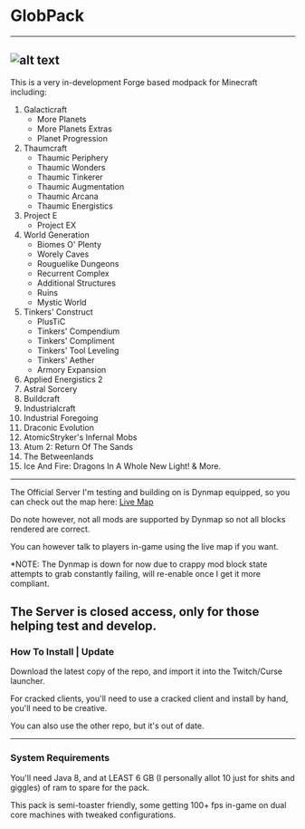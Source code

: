 # GlobPack
---
![alt text](https://cdn.servermeta.com/ghfiles/tcadmin/icons/minecraft/globpack.png "Minecraft: Globpack Edition")
---
This is a very in-development Forge based modpack for Minecraft including: 
1. Galacticraft
   * More Planets
   * More Planets Extras
   * Planet Progression
2. Thaumcraft
   * Thaumic Periphery
   * Thaumic Wonders
   * Thaumic Tinkerer
   * Thaumic Augmentation
   * Thaumic Arcana
   * Thaumic Energistics
3. Project E
   * Project EX
4. World Generation
   * Biomes O' Plenty
   * Worely Caves
   * Rouguelike Dungeons
   * Recurrent Complex
   * Additional Structures
   * Ruins
   * Mystic World
5. Tinkers' Construct
   * PlusTiC
   * Tinkers' Compendium
   * Tinkers' Compliment
   * Tinkers' Tool Leveling
   * Tinkers' Aether
   * Armory Expansion
6. Applied Energistics 2
7. Astral Sorcery
8. Buildcraft
9. Industrialcraft
10. Industrial Foregoing
11. Draconic Evolution
12. AtomicStryker's Infernal Mobs
13. Atum 2: Return Of The Sands
14. The Betweenlands
15. Ice And Fire: Dragons In A Whole New Light!
& More.
---
The Official Server I'm testing and building on is Dynmap equipped, so you can check out the map here: [Live Map](http://69.162.112.90:8123/)

Do note however, not all mods are supported by Dynmap so not all blocks rendered are correct.

You can however talk to players in-game using the live map if you want.

*NOTE: The Dynmap is down for now due to crappy mod block state attempts to grab constantly failing, will re-enable once I get it more compliant.

The Server is closed access, only for those helping test and develop.
---
### How To Install | Update

Download the latest copy of the repo, and import it into the Twitch/Curse launcher.

For cracked clients, you'll need to use a cracked client and install by hand, you'll need to be creative.

You can also use the other repo, but it's out of date.

---
### System Requirements
You'll need Java 8, and at LEAST 6 GB (I personally allot 10 just for shits and giggles) of ram to spare for the pack.

This pack is semi-toaster friendly, some getting 100+ fps in-game on dual core machines with tweaked configurations.

